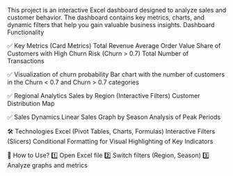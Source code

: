 This project is an interactive Excel dashboard designed to analyze sales and customer behavior. The dashboard contains key metrics, charts, and dynamic filters that help you gain valuable business insights.
Dashboard Functionality

✅ Key Metrics (Card Metrics)
Total Revenue
Average Order Value
Share of Customers with High Churn Risk (Churn > 0.7)
Total Number of Transactions

✅ Visualization of churn probability
Bar chart with the number of customers in the Churn < 0.7 and Churn > 0.7 categories

✅ Regional Analytics
Sales by Region (Interactive Filters)
Customer Distribution Map

✅ Sales Dynamics
Linear Sales Graph by Season
Analysis of Peak Periods

🛠 Technologies
Excel (Pivot Tables, Charts, Formulas)
Interactive Filters (Slicers)
Conditional Formatting for Visual Highlighting of Key Indicators

🚀 How to Use?
1️⃣ Open Excel file
2️⃣ Switch filters (Region, Season)
3️⃣ Analyze graphs and metrics
